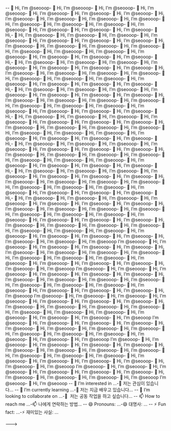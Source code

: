 -- 👋 Hi, I’m @seooop- 👋 Hi, I’m @seooop- 👋 Hi, I’m @seooop- 👋 Hi, I’m @seooop- 👋 Hi, I’m @seooop- 👋 Hi, I’m @seooop- 👋 Hi, I’m @seooop- 👋 Hi, I’m @seooop- 👋 Hi, I’m @seooop- 👋 Hi, I’m @seooop- 👋 Hi, I’m @seooop- 👋 Hi, I’m @seooop- 👋 Hi, I’m @seooop- 👋 Hi, I’m @seooop- 👋 Hi, I’m @seooop- 👋 Hi, I’m @seooop- 👋 Hi, I’m @seooop- 👋 Hi, I’m @seooop- 👋 Hi,- 👋 Hi, I’m @seooop- 👋 Hi, I’m @seooop- 👋 Hi, I’m @seooop- 👋 Hi, I’m @seooop- 👋 Hi, I’m @seooop- 👋 Hi, I’m @seooop- 👋 Hi, I’m @seooop- 👋 Hi, I’m @seooop- 👋 Hi, I’m @seooop- 👋 Hi, I’m @seooop- 👋 Hi, I’m @seooop- 👋 Hi, I’m @seooop- 👋 Hi, I’m @seooop- 👋 Hi, I’m @seooop- 👋 Hi, I’m @seooop- 👋 Hi, I’m @seooop- 👋 Hi, I’m @seooop- 👋 Hi, I’m @seooop- 👋 Hi,- 👋 Hi, I’m @seooop- 👋 Hi, I’m @seooop- 👋 Hi, I’m @seooop- 👋 Hi, I’m @seooop- 👋 Hi, I’m @seooop- 👋 Hi, I’m @seooop- 👋 Hi, I’m @seooop- 👋 Hi, I’m @seooop- 👋 Hi, I’m @seooop- 👋 Hi, I’m @seooop- 👋 Hi, I’m @seooop- 👋 Hi, I’m @seooop- 👋 Hi, I’m @seooop- 👋 Hi, I’m @seooop- 👋 Hi, I’m @seooop- 👋 Hi, I’m @seooop- 👋 Hi, I’m @seooop- 👋 Hi, I’m @seooop- 👋 Hi,- 👋 Hi, I’m @seooop- 👋 Hi, I’m @seooop- 👋 Hi, I’m @seooop- 👋 Hi, I’m @seooop- 👋 Hi, I’m @seooop- 👋 Hi, I’m @seooop- 👋 Hi, I’m @seooop- 👋 Hi, I’m @seooop- 👋 Hi, I’m @seooop- 👋 Hi, I’m @seooop- 👋 Hi, I’m @seooop- 👋 Hi, I’m @seooop- 👋 Hi, I’m @seooop- 👋 Hi, I’m @seooop- 👋 Hi, I’m @seooop- 👋 Hi, I’m @seooop- 👋 Hi, I’m @seooop- 👋 Hi, I’m @seooop- 👋 Hi,- 👋 Hi, I’m @seooop- 👋 Hi, I’m @seooop- 👋 Hi, I’m @seooop- 👋 Hi, I’m @seooop- 👋 Hi, I’m @seooop- 👋 Hi, I’m @seooop- 👋 Hi, I’m @seooop- 👋 Hi, I’m @seooop- 👋 Hi, I’m @seooop- 👋 Hi, I’m @seooop- 👋 Hi, I’m @seooop- 👋 Hi, I’m @seooop- 👋 Hi, I’m @seooop- 👋 Hi, I’m @seooop- 👋 Hi, I’m @seooop- 👋 Hi, I’m @seooop- 👋 Hi, I’m @seooop- 👋 Hi, I’m @seooop- 👋 Hi,- 👋 Hi, I’m @seooop- 👋 Hi, I’m @seooop- 👋 Hi, I’m @seooop- 👋 Hi, I’m @seooop- 👋 Hi, I’m @seooop- 👋 Hi, I’m @seooop- 👋 Hi, I’m @seooop- 👋 Hi, I’m @seooop- 👋 Hi, I’m @seooop- 👋 Hi, I’m @seooop- 👋 Hi, I’m @seooop- 👋 Hi, I’m @seooop- 👋 Hi, I’m @seooop- 👋 Hi, I’m @seooop- 👋 Hi, I’m @seooop- 👋 Hi, I’m @seooop- 👋 Hi, I’m @seooop- 👋 Hi, I’m @seooop- 👋 Hi,- 👋 Hi, I’m @seooop- 👋 Hi, I’m @seooop- 👋 Hi, I’m @seooop- 👋 Hi, I’m @seooop- 👋 Hi, I’m @seooop- 👋 Hi, I’m @seooop- 👋 Hi, I’m @seooop- 👋 Hi, I’m @seooop- 👋 Hi, I’m @seooop- 👋 Hi, I’m @seooop- 👋 Hi, I’m @seooop- 👋 Hi, I’m @seooop- 👋 Hi, I’m @seooop- 👋 Hi, I’m @seooop- 👋 Hi, I’m @seooop- 👋 Hi, I’m @seooop- 👋 Hi, I’m @seooop- 👋 Hi, I’m @seooop- 👋 Hi,- 👋 Hi, I’m @seooop- 👋 Hi, I’m @seooop- 👋 Hi, I’m @seooop- 👋 Hi, I’m @seooop- 👋 Hi, I’m @seooop- 👋 Hi, I’m @seooop- 👋 Hi, I’m @seooop- 👋 Hi, I’m @seooop- 👋 Hi, I’m @seooop- 👋 Hi, I’m @seooop- 👋 Hi, I’m @seooop- 👋 Hi, I’m @seooop- 👋 Hi, I’m @seooop- 👋 Hi, I’m @seooop- 👋 Hi, I’m @seooop- 👋 Hi, I’m @seooop- 👋 Hi, I’m @seooop- 👋 Hi, I’m @seooop- 👋 Hi, I’m @seooop- 👋 Hi, I’m @seooop- 👋 Hi, I’m @seooop- 👋 Hi, I’m @seooop- 👋 Hi, I’m @seooop- 👋 Hi, I’m @seooop- 👋 Hi, I’m @seooop- 👋 Hi, I’m @seooop- 👋 Hi, I’m @seooop- 👋 Hi, I’m @seooop- 👋 Hi, I’m @seooop- 👋 Hi, I’m @seooop- 👋 Hi, I’m @seooop- 👋 Hi, I’m @seooop I’m @seooop- 👋 Hi, I’m @seooop- 👋 Hi, I’m @seooop- 👋 Hi, I’m @seooop- 👋 Hi, I’m @seooop- 👋 Hi, I’m @seooop- 👋 Hi, I’m @seooop- 👋 Hi, I’m @seooop- 👋 Hi, I’m @seooop- 👋 Hi, I’m @seooop- 👋 Hi, I’m @seooop- 👋 Hi, I’m @seooop- 👋 Hi, I’m @seooop- 👋 Hi, I’m @seooop- 👋 Hi, I’m @seooop- 👋 Hi, I’m @seooop- 👋 Hi, I’m @seooop- 👋 Hi, I’m @seooop I’m @seooop- 👋 Hi, I’m @seooop- 👋 Hi, I’m @seooop- 👋 Hi, I’m @seooop- 👋 Hi, I’m @seooop- 👋 Hi, I’m @seooop- 👋 Hi, I’m @seooop- 👋 Hi, I’m @seooop- 👋 Hi, I’m @seooop- 👋 Hi, I’m @seooop- 👋 Hi, I’m @seooop- 👋 Hi, I’m @seooop- 👋 Hi, I’m @seooop- 👋 Hi, I’m @seooop- 👋 Hi, I’m @seooop- 👋 Hi, I’m @seooop- 👋 Hi, I’m @seooop- 👋 Hi, I’m @seooop I’m @seooop- 👋 Hi, I’m @seooop- 👋 Hi, I’m @seooop- 👋 Hi, I’m @seooop- 👋 Hi, I’m @seooop- 👋 Hi, I’m @seooop- 👋 Hi, I’m @seooop- 👋 Hi, I’m @seooop- 👋 Hi, I’m @seooop- 👋 Hi, I’m @seooop- 👋 Hi, I’m @seooop- 👋 Hi, I’m @seooop- 👋 Hi, I’m @seooop- 👋 Hi, I’m @seooop- 👋 Hi, I’m @seooop- 👋 Hi, I’m @seooop- 👋 Hi, I’m @seooop- 👋 Hi, I’m @seooop I’m @seooop- 👋 Hi, I’m @seooop- 👋 Hi, I’m @seooop- 👋 Hi, I’m @seooop- 👋 Hi, I’m @seooop- 👋 Hi, I’m @seooop- 👋 Hi, I’m @seooop- 👋 Hi, I’m @seooop- 👋 Hi, I’m @seooop- 👋 Hi, I’m @seooop- 👋 Hi, I’m @seooop- 👋 Hi, I’m @seooop- 👋 Hi, I’m @seooop- 👋 Hi, I’m @seooop I’m @seooop- 👋 Hi, I’m @seooop- 👋 Hi, I’m @seooop- 👋 Hi, I’m @seooop- 👋 Hi, I’m @seooop- 👋 Hi, I’m @seooop- 👋 Hi, I’m @seooop- 👋 Hi, I’m @seooop- 👋 Hi, I’m @seooop- 👋 Hi, I’m @seooop- 👋 Hi, I’m @seooop- 👋 Hi, I’m @seooop- 👋 Hi, I’m @seooop- 👋 Hi, I’m @seooop- 👋 Hi, I’m @seooop- 👋 Hi, I’m @seooop- 👋 Hi, I’m @seooop- 👋 Hi, I’m @seooop I’m @seooop- 👋 Hi, I’m @seooop- 👋 Hi, I’m @seooop- 👋 Hi, I’m @seooop- 👋 Hi, I’m @seooop- 👋 Hi, I’m @seooop- 👋 Hi, I’m @seooop- 👋 Hi, I’m @seooop- 👋 Hi, I’m @seooop- 👋 Hi, I’m @seooop I’m @seooop- 👋 Hi, I’m @seooop
-- 👀 I’m interested in ...-👀 저는 관심이 있습니다...
-- 🌱 I’m currently learning ...-🌱 저는 지금 배우고 있습니다...
-- 💞️ I’m looking to collaborate on ...-💞 ️ 저는 공동 작업을 하고 싶습니다...
-- 📫 How to reach me ...-📫 나에게 연락하는 방법...
-- 😄 Pronouns: ...-😄 대명사: ...
-- ⚡ Fun fact: ...-⚡ 재미있는 사실: ...

<!---<!---<!---<!---<!---<!---<!---<!---<!---<!---<!---<!---<!---<!---<!---<!---<!---<!---<!---<!---<!---<!---<!---<!---<!---<!---<!---<!---<!---<!---<!---<!---
seooop/seooop is a ✨ special ✨ repository because its `README.md` (this file) appears on your GitHub profile.seoop/seoop은 GitHub 프로필에 'README.md '(이 파일)이 나타나므로 ✨ Special ✨ Repository입니다.seoop/seoop은 GitHub 프로필에 'README.md '(이 파일)이 나타나므로 ✨ Special ✨ Repository입니다.seoop/seoop은 GitHub 프로필에 'README.md '(이 파일)이 나타나므로 ✨ Special ✨ Repository입니다.seoop/seoop 은 GitHub 프로필에 'README.md ' (이 파일) 이 나타나므로 ✨ 스페셜 ✨ Repository 입니다.seoop/seoop 은 깃허브 프로필에 'README.md '(이 파일) ✨ Special ✨ Repository 입니다.seoop/seoop 은 깃허브 프로필에 'README.md '(이 파일) ✨ Special ✨ Repository 입니다.seoop/seoop 은 깃허브 프로필에 'README.md '(이 파일) 이 나타나므로  ✨ Repository 입니다.ADME.md '(이 파일) ✨ Special ✨ Repository 입니다.soop/soop 은 깃허브 프로필에 'README.md '(이 파일) 이 나타나므로  ✨ Repository 입니다.
You can click the Preview link to take a look at your changes.미리보기 링크를 클릭하여 변경 사항을 확인할 수 있습니다.미리보기 링크를 클릭하여 변경 사항을 확인할 수 있습니다.미리보기 링크를 클릭하여 변경 사항을 확인할 수 있습니다.
--->--->
